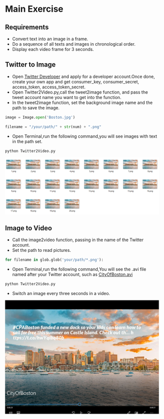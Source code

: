 # Main Exercise
## Requirements
- Convert text into an image in a frame.
- Do a sequence of all texts and images in chronological order.
- Display each video frame for 3 seconds.
## Twitter to Image
- Open [Twitter Developer](https://developer.twitter.com/) and apply for a developer account.Once done, create your own app and get consumer_key, consumer_secret, access_token, access_token_secret.
- Open Twitter2Video.py,call the tweet2image function, and pass the tweet account name you want to get into the function.
- In the tweet2image function, set the background image name and the path to save the image.
```python
image = Image.open('Boston.jpg')
```
```python
filename = "/your/path/" + str(num) + ".png"
```
- Open Terminal,run the following command,you will see images with text in the path set.
```python
python Twitter2Video.py
```
<p align="center">   
<img src="https://github.com/BUEC500C1/video-lqi25/blob/master/Twitter2Video/img/image.png"/> 
</p>   

## Image to Video
- Call the image2video function, passing in the name of the Twitter account.
- Set the path to read pictures.
```python
for filename in glob.glob('your/path/*.png'):
```
- Open Terminal,run the following command,You will see the .avi file named after your Twitter account, such as [CityOfBoston.avi](https://github.com/BUEC500C1/video-lqi25/blob/master/Twitter2Video/CityOfBoston.avi)
```python
python Twitter2Video.py
```
- Switch an image every three seconds in a video.
<p align="center">   
<img src="https://github.com/BUEC500C1/video-lqi25/blob/master/Twitter2Video/img/video.png"/> 
</p>  
